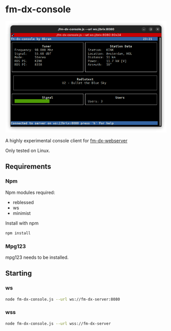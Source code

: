 # fm-dx-console

![Screenshot](images/screenshot.png "Screenshot")

A highly experimental console client for [fm-dx-webserver](https://github.com/NoobishSVK/fm-dx-webserver)

Only tested on Linux.

## Requirements

### Npm

Npm modules required:

- reblessed
- ws
- minimist

Install with npm

```bash
npm install
```

### Mpg123

mpg123 needs to be installed.

## Starting

### ws

```bash
node fm-dx-console.js --url ws://fm-dx-server:8080 
```

### wss

```bash
node fm-dx-console.js --url wss://fm-dx-server
```
